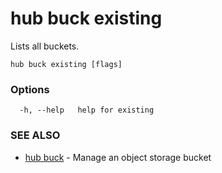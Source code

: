 # hub buck existing

Lists all buckets.

```
hub buck existing [flags]
```

### Options

```
  -h, --help   help for existing
```

### SEE ALSO

* [hub buck](hub_buck.md)	 - Manage an object storage bucket
